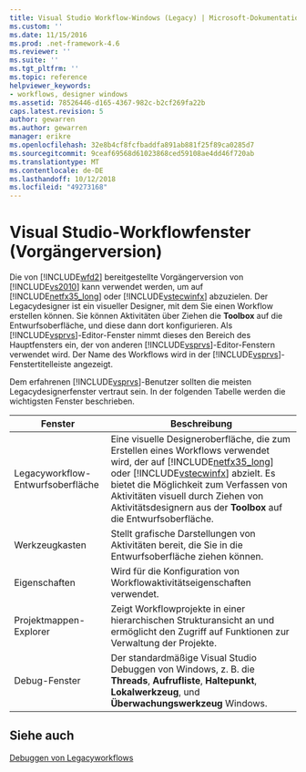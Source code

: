 ```yaml
---
title: Visual Studio Workflow-Windows (Legacy) | Microsoft-Dokumentation
ms.custom: ''
ms.date: 11/15/2016
ms.prod: .net-framework-4.6
ms.reviewer: ''
ms.suite: ''
ms.tgt_pltfrm: ''
ms.topic: reference
helpviewer_keywords:
- workflows, designer windows
ms.assetid: 78526446-d165-4367-982c-b2cf269fa22b
caps.latest.revision: 5
author: gewarren
ms.author: gewarren
manager: erikre
ms.openlocfilehash: 32e8b4cf8fcfbaddfa891ab881f25f89ca0285d7
ms.sourcegitcommit: 9ceaf69568d61023868ced59108ae4dd46f720ab
ms.translationtype: MT
ms.contentlocale: de-DE
ms.lasthandoff: 10/12/2018
ms.locfileid: "49273168"
---
```

# <a name="visual-studio-workflow-windows-legacy"></a>Visual Studio-Workflowfenster (Vorgängerversion)
Die von [!INCLUDE[wfd2](../includes/wfd2-md.md)] bereitgestellte Vorgängerversion von [!INCLUDE[vs2010](../includes/vs2010-md.md)] kann verwendet werden, um auf [!INCLUDE[netfx35_long](../includes/netfx35-long-md.md)] oder [!INCLUDE[vstecwinfx](../includes/vstecwinfx-md.md)] abzuzielen. Der Legacydesigner ist ein visueller Designer, mit dem Sie einen Workflow erstellen können. Sie können Aktivitäten über Ziehen die **Toolbox** auf die Entwurfsoberfläche, und diese dann dort konfigurieren. Als [!INCLUDE[vsprvs](../includes/vsprvs-md.md)]-Editor-Fenster nimmt dieses den Bereich des Hauptfensters ein, der von anderen [!INCLUDE[vsprvs](../includes/vsprvs-md.md)]-Editor-Fenstern verwendet wird. Der Name des Workflows wird in der [!INCLUDE[vsprvs](../includes/vsprvs-md.md)]-Fenstertitelleiste angezeigt.  
  
 Dem erfahrenen [!INCLUDE[vsprvs](../includes/vsprvs-md.md)]-Benutzer sollten die meisten Legacydesignerfenster vertraut sein. In der folgenden Tabelle werden die wichtigsten Fenster beschrieben.  
  
|Fenster|Beschreibung|  
|------------|-----------------|  
|Legacyworkflow-Entwurfsoberfläche|Eine visuelle Designeroberfläche, die zum Erstellen eines Workflows verwendet wird, der auf [!INCLUDE[netfx35_long](../includes/netfx35-long-md.md)] oder [!INCLUDE[vstecwinfx](../includes/vstecwinfx-md.md)] abzielt. Es bietet die Möglichkeit zum Verfassen von Aktivitäten visuell durch Ziehen von Aktivitätsdesignern aus der **Toolbox** auf die Entwurfsoberfläche.|  
|Werkzeugkasten|Stellt grafische Darstellungen von Aktivitäten bereit, die Sie in die Entwurfsoberfläche ziehen können.|  
|Eigenschaften|Wird für die Konfiguration von Workflowaktivitätseigenschaften verwendet.|  
|Projektmappen-Explorer|Zeigt Workflowprojekte in einer hierarchischen Strukturansicht an und ermöglicht den Zugriff auf Funktionen zur Verwaltung der Projekte.|  
|Debug-Fenster|Der standardmäßige Visual Studio Debuggen von Windows, z. B. die **Threads**, **Aufrufliste**, **Haltepunkt**, **Lokalwerkzeug**, und **Überwachungswerkzeug** Windows.|  
  
## <a name="see-also"></a>Siehe auch  
 [Debuggen von Legacyworkflows](../workflow-designer/debugging-legacy-workflows.md)